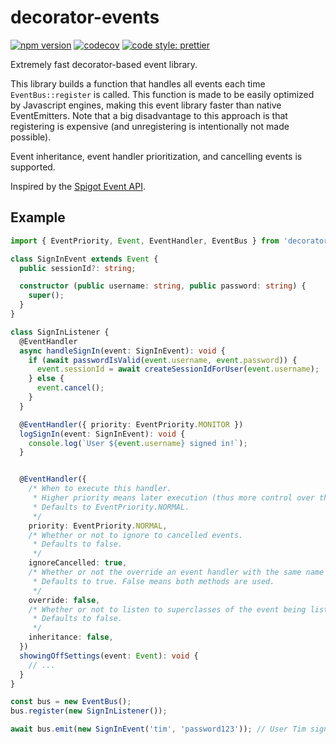 # decorator-events

[![npm version](https://badge.fury.io/js/decorator-events.svg)](https://badge.fury.io/js/decorator-events)
[![codecov](https://codecov.io/gh/timvandam/decorator-events/branch/main/graph/badge.svg?token=LOJAXCO8DD)](https://codecov.io/gh/timvandam/decorator-events)
[![code style: prettier](https://img.shields.io/badge/code_style-prettier-ff69b4.svg?style=flat-square)](https://github.com/prettier/prettier)

Extremely fast decorator-based event library.

This library builds a function that handles all events each time `EventBus::register` is called.
This function is made to be easily optimized by Javascript engines, making this event library faster
than native EventEmitters. Note that a big disadvantage to this approach is that registering is
expensive (and unregistering is intentionally not made possible).

Event inheritance, event handler prioritization, and cancelling events is supported.

Inspired by the [Spigot Event API](https://www.spigotmc.org/wiki/using-the-event-api/).

## Example

```typescript
import { EventPriority, Event, EventHandler, EventBus } from 'decorator-events';

class SignInEvent extends Event {
  public sessionId?: string;

  constructor (public username: string, public password: string) {
    super();
  }
}

class SignInListener {
  @EventHandler
  async handleSignIn(event: SignInEvent): void {
    if (await passwordIsValid(event.username, event.password)) {
      event.sessionId = await createSessionIdForUser(event.username);
    } else {
      event.cancel();
    }
  }

  @EventHandler({ priority: EventPriority.MONITOR })
  logSignIn(event: SignInEvent): void {
    console.log(`User ${event.username} signed in!`);
  }


  @EventHandler({
    /* When to execute this handler.
     * Higher priority means later execution (thus more control over the final state of an event).
     * Defaults to EventPriority.NORMAL.
     */
    priority: EventPriority.NORMAL,
    /* Whether or not to ignore to cancelled events.
     * Defaults to false.
     */
    ignoreCancelled: true,
    /* Whether or not the override an event handler with the same name in a superclass.
     * Defaults to true. False means both methods are used.
     */
    override: false,
    /* Whether or not to listen to superclasses of the event being listened to.
     * Defaults to false.
     */
    inheritance: false,
  })
  showingOffSettings(event: Event): void {
    // ...
  }
}

const bus = new EventBus();
bus.register(new SignInListener());

await bus.emit(new SignInEvent('tim', 'password123')); // User Tim signed in!
```
